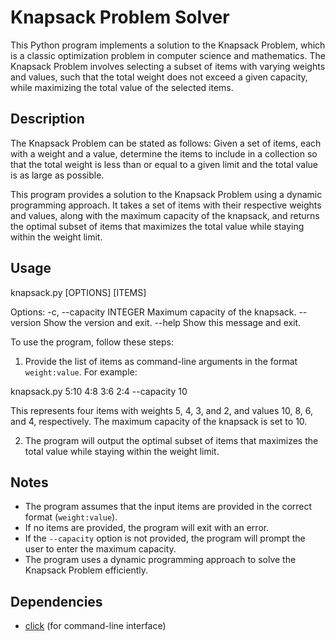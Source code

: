# Knapsack Problem Solver

This Python program implements a solution to the Knapsack Problem, which is a classic optimization problem in computer science and mathematics. The Knapsack Problem involves selecting a subset of items with varying weights and values, such that the total weight does not exceed a given capacity, while maximizing the total value of the selected items.

## Description

The Knapsack Problem can be stated as follows: Given a set of items, each with a weight and a value, determine the items to include in a collection so that the total weight is less than or equal to a given limit and the total value is as large as possible.

This program provides a solution to the Knapsack Problem using a dynamic programming approach. It takes a set of items with their respective weights and values, along with the maximum capacity of the knapsack, and returns the optimal subset of items that maximizes the total value while staying within the weight limit.

## Usage




knapsack.py [OPTIONS] [ITEMS]

Options: -c, --capacity INTEGER Maximum capacity of the knapsack. --version Show the version and exit. --help Show this message and exit.


To use the program, follow these steps:

1. Provide the list of items as command-line arguments in the format `weight:value`. For example:




knapsack.py 5:10 4:8 3:6 2:4 --capacity 10


This represents four items with weights 5, 4, 3, and 2, and values 10, 8, 6, and 4, respectively. The maximum capacity of the knapsack is set to 10.

2. The program will output the optimal subset of items that maximizes the total value while staying within the weight limit.

## Notes

- The program assumes that the input items are provided in the correct format (`weight:value`).
- If no items are provided, the program will exit with an error.
- If the `--capacity` option is not provided, the program will prompt the user to enter the maximum capacity.
- The program uses a dynamic programming approach to solve the Knapsack Problem efficiently.

## Dependencies

- [click](https://click.palletsprojects.com/en/8.1.x/) (for command-line interface)